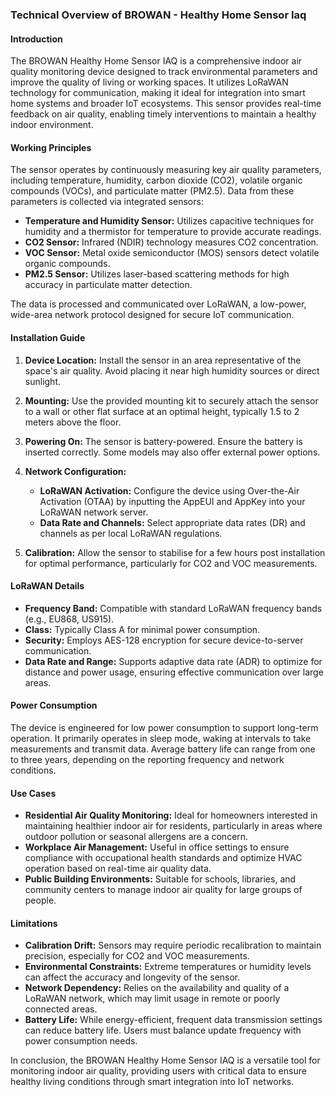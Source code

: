 ### Technical Overview of BROWAN - Healthy Home Sensor Iaq

#### Introduction
The BROWAN Healthy Home Sensor IAQ is a comprehensive indoor air quality monitoring device designed to track environmental parameters and improve the quality of living or working spaces. It utilizes LoRaWAN technology for communication, making it ideal for integration into smart home systems and broader IoT ecosystems. This sensor provides real-time feedback on air quality, enabling timely interventions to maintain a healthy indoor environment.

#### Working Principles
The sensor operates by continuously measuring key air quality parameters, including temperature, humidity, carbon dioxide (CO2), volatile organic compounds (VOCs), and particulate matter (PM2.5). Data from these parameters is collected via integrated sensors:

- **Temperature and Humidity Sensor:** Utilizes capacitive techniques for humidity and a thermistor for temperature to provide accurate readings.
- **CO2 Sensor:** Infrared (NDIR) technology measures CO2 concentration.
- **VOC Sensor:** Metal oxide semiconductor (MOS) sensors detect volatile organic compounds.
- **PM2.5 Sensor:** Utilizes laser-based scattering methods for high accuracy in particulate matter detection.

The data is processed and communicated over LoRaWAN, a low-power, wide-area network protocol designed for secure IoT communication.

#### Installation Guide
1. **Device Location:** Install the sensor in an area representative of the space's air quality. Avoid placing it near high humidity sources or direct sunlight.
   
2. **Mounting:** Use the provided mounting kit to securely attach the sensor to a wall or other flat surface at an optimal height, typically 1.5 to 2 meters above the floor.

3. **Powering On:** The sensor is battery-powered. Ensure the battery is inserted correctly. Some models may also offer external power options.

4. **Network Configuration:**
   - **LoRaWAN Activation:** Configure the device using Over-the-Air Activation (OTAA) by inputting the AppEUI and AppKey into your LoRaWAN network server.
   - **Data Rate and Channels:** Select appropriate data rates (DR) and channels as per local LoRaWAN regulations.

5. **Calibration:** Allow the sensor to stabilise for a few hours post installation for optimal performance, particularly for CO2 and VOC measurements.

#### LoRaWAN Details
- **Frequency Band:** Compatible with standard LoRaWAN frequency bands (e.g., EU868, US915).
- **Class:** Typically Class A for minimal power consumption.
- **Security:** Employs AES-128 encryption for secure device-to-server communication.
- **Data Rate and Range:** Supports adaptive data rate (ADR) to optimize for distance and power usage, ensuring effective communication over large areas.

#### Power Consumption
The device is engineered for low power consumption to support long-term operation. It primarily operates in sleep mode, waking at intervals to take measurements and transmit data. Average battery life can range from one to three years, depending on the reporting frequency and network conditions.

#### Use Cases
- **Residential Air Quality Monitoring:** Ideal for homeowners interested in maintaining healthier indoor air for residents, particularly in areas where outdoor pollution or seasonal allergens are a concern.
- **Workplace Air Management:** Useful in office settings to ensure compliance with occupational health standards and optimize HVAC operation based on real-time air quality data.
- **Public Building Environments:** Suitable for schools, libraries, and community centers to manage indoor air quality for large groups of people.

#### Limitations
- **Calibration Drift:** Sensors may require periodic recalibration to maintain precision, especially for CO2 and VOC measurements.
- **Environmental Constraints:** Extreme temperatures or humidity levels can affect the accuracy and longevity of the sensor.
- **Network Dependency:** Relies on the availability and quality of a LoRaWAN network, which may limit usage in remote or poorly connected areas.
- **Battery Life:** While energy-efficient, frequent data transmission settings can reduce battery life. Users must balance update frequency with power consumption needs.

In conclusion, the BROWAN Healthy Home Sensor IAQ is a versatile tool for monitoring indoor air quality, providing users with critical data to ensure healthy living conditions through smart integration into IoT networks.